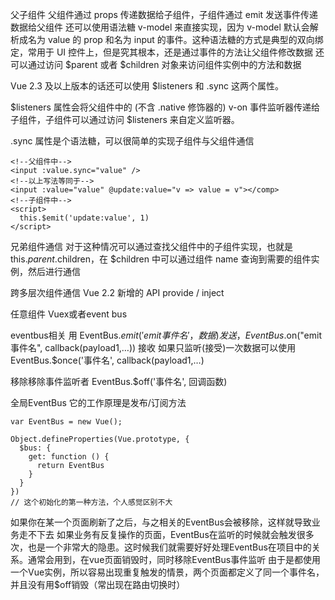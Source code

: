 父子组件
父组件通过 props 传递数据给子组件，子组件通过 emit 发送事件传递数据给父组件
还可以使用语法糖 v-model 来直接实现，因为 v-model 默认会解析成名为 value 的 prop 和名为 input 的事件。这种语法糖的方式是典型的双向绑定，常用于 UI 控件上，但是究其根本，还是通过事件的方法让父组件修改数据
还可以通过访问 $parent 或者 $children 对象来访问组件实例中的方法和数据

Vue 2.3 及以上版本的话还可以使用 $listeners 和 .sync 这两个属性。

$listeners 属性会将父组件中的 (不含 .native 修饰器的) v-on 事件监听器传递给子组件，子组件可以通过访问 $listeners 来自定义监听器。

.sync 属性是个语法糖，可以很简单的实现子组件与父组件通信

```
<!--父组件中-->
<input :value.sync="value" />
<!--以上写法等同于-->
<input :value="value" @update:value="v => value = v"></comp>
<!--子组件中-->
<script>
  this.$emit('update:value', 1)
</script>

```

兄弟组件通信
对于这种情况可以通过查找父组件中的子组件实现，也就是 this.$parent.$children，在 $children 中可以通过组件 name 查询到需要的组件实例，然后进行通信

跨多层次组件通信
Vue 2.2 新增的 API provide / inject


任意组件
Vuex或者event bus


eventbus相关
用 EventBus.$emit('emit事件名'，数据) 发送， EventBus.$on("emit事件名", callback(payload1,…)) 接收
如果只监听(接受)一次数据可以使用 EventBus.$once('事件名', callback(payload1,…)

移除移除事件监听者
EventBus.$off('事件名', 回调函数)

全局EventBus
它的工作原理是发布/订阅方法
```
var EventBus = new Vue();

Object.defineProperties(Vue.prototype, {
  $bus: {
    get: function () {
      return EventBus
    }
  }
})
// 这个初始化的第一种方法，个人感觉区别不大
```
如果你在某一个页面刷新了之后，与之相关的EventBus会被移除，这样就导致业务走不下去
如果业务有反复操作的页面，EventBus在监听的时候就会触发很多次，也是一个非常大的隐患。这时候我们就需要好好处理EventBus在项目中的关系。通常会用到，在vue页面销毁时，同时移除EventBus事件监听
由于是都使用一个Vue实例，所以容易出现重复触发的情景，两个页面都定义了同一个事件名，并且没有用$off销毁（常出现在路由切换时）